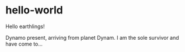 # hello-world

Hello earthlings!

Dynamo present, arriving from planet Dynam. I am the sole survivor and have come to...
